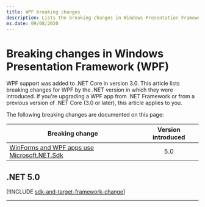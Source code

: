 ```yaml
---
title: WPF breaking changes
description: Lists the breaking changes in Windows Presentation Framework for .NET Core and .NET 5.
ms.date: 09/08/2020
---
```

# Breaking changes in Windows Presentation Framework (WPF)

WPF support was added to .NET Core in version 3.0. This article lists breaking changes for WPF by the .NET version in which they were introduced. If you're upgrading a WPF app from .NET Framework or from a previous version of .NET Core (3.0 or later), this article applies to you.

The following breaking changes are documented on this page:

| Breaking change | Version introduced |
| - | :-: |
| [WinForms and WPF apps use Microsoft.NET.Sdk](#winforms-and-wpf-apps-use-microsoftnetsdk) | 5.0 |

## .NET 5.0

[!INCLUDE [sdk-and-target-framework-change](../../../includes/core-changes/windowsforms/5.0/sdk-and-target-framework-change.md)]

***
